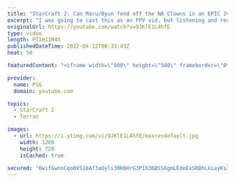 ```yaml
---
title: "StarCraft 2: Can Maru/Byun fend off the NA Clowns in an EPIC 2v2? | PiG Reacts"
excerpt: "I was going to cast this as an FPV vid, but listening and reacting to Special+Astrea playing 2v2 against Maru+Byun was just too funny. Great match, great reactions from Special, really fun series. This best of 5 series was played as a precursor to Nation Wars 2022.  Follow Special on Twitch! https://www.twitch.tv/special_"
originalUrl: https://youtube.com/watch?v=9JKlE1L4hfE
type: video
length: PT1H11M4S
publishedDateTime: 2022-04-12T00:33:43Z
heat: 50

featuredContent: "<iframe width=\"800\" height=\"500\" frameborder=\"0\" src=\"https://www.youtube.com/embed/9JKlE1L4hfE\" allow=\"accelerometer; autoplay; encrypted-media; gyroscope; picture-in-picture\" allowfullscreen></iframe>"

provider:
  name: PiG
  domain: youtube.com

topics:
  - StarCraft 2
  - Terran

images:
  - url: https://i.ytimg.com/vi/9JKlE1L4hfE/maxresdefault.jpg
    width: 1280
    height: 720
    isCached: true

secured: "6wifGwnoCqo0VS16Af3aOyls30K6HrG3P1h36BSSOgmLEdeExSRBhLkiayKs3KbBzZizrIM35G97bSoFMF5nz6Ks9QFA35aXc2qmidZRP8HKv/rTwaPzx/4VbnfpnQjKORdzDbU1BCIhBkPD50LKjqVitYLry9ZqbqI6/S3ziwnvsINTsXG7IPW9QGmRqyV9GKb8MoWBDq+Iwk6CcTRI8YPvuCPzIUaSJX9NrzPZMXej26RdZTYP5lGBkJIju5m9Y1TR5znqS0NA1wIPA337Tacymb+8B0YMGaFmpq/Br1MaHopsIyQUItQHMEsZgJn2d3nGxoN+CIMRXPTTVSBsc0OMscp370wsOOVEd59ANyplg5CZpsKmZ3U7oFytBAL+DkO3yk2FkbeONGUkEicRANQ9FVAsQQqPWtVQpZiMoWQ=;Y1mH8XCiqT9GH+x/zBGnRg=="
---
```



